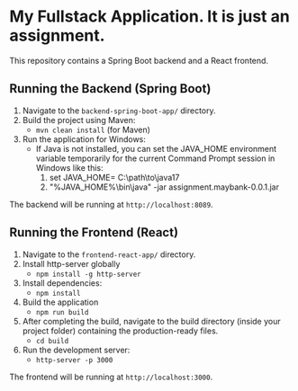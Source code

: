 # My Fullstack Application. It is just an assignment.

This repository contains a Spring Boot backend and a React frontend.

## Running the Backend (Spring Boot)

1. Navigate to the `backend-spring-boot-app/` directory.
2. Build the project using Maven:
   - `mvn clean install` (for Maven)
3. Run the application for Windows:
   - If Java is not installed, you can set the JAVA_HOME environment variable temporarily for the current Command Prompt session in Windows like this:
      1.	set JAVA_HOME= C:\path\to\java17
      2.	"%JAVA_HOME%\bin\java" -jar assignment.maybank-0.0.1.jar

   
The backend will be running at `http://localhost:8089`.

## Running the Frontend (React)

1. Navigate to the `frontend-react-app/` directory.
2. Install http-server globally
    - `npm install -g http-server`
4. Install dependencies:
   - `npm install`
5. Build the application
   - `npm run build`
6. After completing the build, navigate to the build directory (inside your project folder) containing the production-ready files.
   - `cd build`
7. Run the development server:
   - `http-server -p 3000`

The frontend will be running at `http://localhost:3000`.
